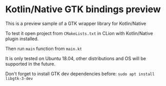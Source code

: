 Kotlin/Native GTK bindings preview
======

This is a preview sample of a GTK wrapper library for Kotlin/Native

To test it open project from `CMakeLists.txt` in CLion with Kotlin/Native plugin installed.

Then run `main` function from `main.kt`

It is only tested on Ubuntu 18.04, other distributions and OS will be supported in the future.

Don't forget to install GTK dev dependencies before:
`sudo apt install libgtk-3-dev`
